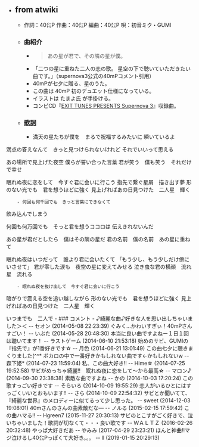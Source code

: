 - ## from atwiki
    - 作詞：40㍍P
作曲：40㍍P
編曲：40㍍P
唄：初音ミク・GUMI
    - ### 曲紹介
        - > あの星が君で、その隣の星が僕。
        - 「二つの星に重ねた二人の恋の歌。
星空の下で聴いていただきたい曲です。」（supernova3公式の40mPコメント引用）
        - 40mPが七夕に贈る、星のうた。
        - この曲は 40mP 初のデュエット仕様になっている。
        - イラストは たまよ氏 が手掛ける。
        - コンピCD『[EXIT TUNES PRESENTS Supernova 3](https://w.atwiki.jp/hmiku/pages/10366.html)』収録曲。
    - ### [歌詞](https://w.atwiki.jp/hmiku/pages/10730.html)
        - 満天の星たちが僕を　まるで祝福するみたいに
瞬いているよ

満点の答えなんて　きっと見つけられないけれど
それでいいって思える

あの場所で見上げた夜空
僕らが誓い合った言葉
君が笑う　僕も笑う　それだけで幸せ

眠れぬ夜に恋をして　今すぐ君に会いに行こう
指先で繋ぐ星屑　描き出す夢
形のない光でも　君を想うほどに強く
見上げればあの日見つけた　二人星　輝く


        - 何回も何千回でも　きっと言葉にできなくて
飲み込んでしまう

何回も何万回でも　そっと君を想うココロは
伝えきれないんだ

あの星が君だとしたら　僕はその隣の星だ
君の名前　僕の名前　あの星に重ねて

眠れぬ夜はいつだって　誰より君に会いたくて
「もう少し、もう少しだけ傍にいさせて」
君が零した涙も　夜空の星に変えてみせる
泣き虫な君の横顔　流れ星　流れる


        - 眠れぬ夜を抜け出して　今すぐ君に会いに行こう
暗がりで震える空を追い越しながら
形のない光でも　君を想うほどに強く
見上げればあの日見つけた　二人星　輝く

いつまでも　二人で
    - ### コメント
        - ♪綺麗な曲♪好きな人を思い出しちゃいました＞＜ -- セオン (2014-05-08 22:23:39)
ぐみく…かわいすぎぃ！40mPさんすごい！ -- いぶた (2014-05-28 20:48:30)
本当に良い曲ですよねー１日１回は聴いてます！ -- ラストゲーム (2014-06-10 21:53:18)
始めのサビ、GUMIの『指先で』が1番好きです☆ -- 月色 (2014-06-21 13:01:49)
この曲七夕に聴きまくりました(^^* ボカロの中で一番好きかもしれない曲です←かもしれないw -- 森下姫* (2014-07-23 11:59:04)
私、この曲大好き‼︎ -- Hime☆ (2014-07-25 19:52:58)
サビがめっちゃ綺麗!!　眠れぬ夜に恋をして～から最高☆ -- マロン♪ (2014-09-30 23:38:38)
素敵な曲ですよね -- かの (2014-10-03 17:20:24)
この歌すっごい好きです -- そらいろ (2014-10-09 19:55:29)
恋人がいるひとにはすっごくいいとおもいます!! -- さら (2014-10-09 22:54:32)
サビとか聞いてて、『綺麗な世界』のメロディーに似てるって少し思った。 -- sweet (2014-12-03 19:08:01)
40mさんのさんの曲素敵だな― -- ノルる (2015-02-15 17:59:42)
この曲ハマる!! -- Hgreen7 (2015-11-27 20:30:13)
サビのとこすがごく好きで、泣いちゃいました！歌詞が切なくて・・・良い歌です -- ＷＡＬＴＺ (2016-02-26 20:32:48)
やっぱ大好きだあ -- やみみ (2017-04-29 23:23:21)
ほんと神曲!!マジ泣けるし40㍍Pっぽくて大好き。。。 -- ll (2019-01-15 20:29:13)
